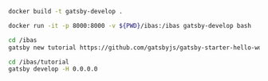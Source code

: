 
```sh
docker build -t gatsby-develop .
```

```sh
docker run -it -p 8000:8000 -v ${PWD}/ibas:/ibas gatsby-develop bash
```

```sh
cd /ibas
gatsby new tutorial https://github.com/gatsbyjs/gatsby-starter-hello-world
```

```sh
cd /ibas/tutorial
gatsby develop -H 0.0.0.0
```

